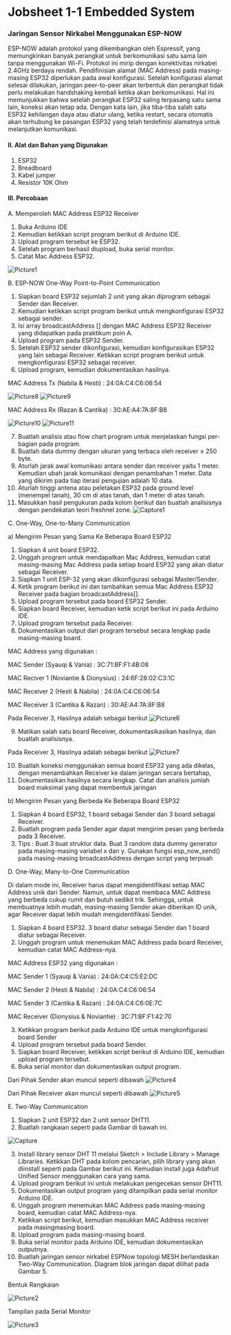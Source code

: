 # Jobsheet 1-1 Embedded System
### Jaringan Sensor Nirkabel Menggunakan ESP-NOW

ESP-NOW adalah protokol yang dikembangkan oleh Espressif, yang memungkinkan banyak perangkat untuk berkomunikasi satu sama lain tanpa menggunakan Wi-Fi. Protokol ini mirip dengan konektivitas nirkabel 2.4GHz berdaya rendah. Pendifinisian alamat (MAC Address) pada masing-masing ESP32 diperlukan pada awal konfigurasi. Setelah konfigurasi alamat selesai dilakukan, jaringan peer-to-peer akan terbentuk dan perangkat tidak perlu melakukan handshaking kembali ketika akan berkomunikasi. Hal ini memunjukkan bahwa setelah perangkat ESP32 saling terpasang satu sama lain, koneksi akan tetap ada. Dengan kata lain, jika tiba-tiba salah satu ESP32 kehilangan daya atau diatur ulang, ketika restart, secara otomatis akan terhubung ke pasangan ESP32 yang telah terdefinisi alamatnya untuk melanjutkan komunikasi.


#### II. Alat dan Bahan yang Digunakan
1) ESP32
2) Breadboard
3) Kabel jumper
4) Resistor 10K Ohm

#### III. Percobaan
A. Memperoleh MAC Address ESP32 Receiver
1. Buka Arduino IDE
2. Kemudian ketikkan script program berikut di Arduino IDE.
3. Upload program tersebut ke ESP32.
4. Setelah program berhasil diupload, buka serial monitor.
5. Catat Mac Address ESP32.

![Picture1](https://user-images.githubusercontent.com/118172386/210173426-1aee942b-1158-40d6-8c78-43977cb210f7.png)

B. ESP-NOW One-Way Point-to-Point Communication
1. Siapkan board ESP32 sejumlah 2 unit yang akan diprogram sebagai Sender dan Receiver.
2. Kemudian ketikkan script program berikut untuk mengkonfigurasi ESP32 sebagai sender.
3. Isi array broadcastAddress [] dengan MAC Address ESP32 Receiver yang didapatkan pada praktikum poin A.
4. Upload program pada ESP32 Sender.
5. Setelah ESP32 sender dikonfigurasi, kemudian konfigurasikan ESP32 yang lain sebagai Receiver. Ketikkan script program berikut untuk mengkonfigurasi ESP32 sebagai
receiver.
6. Upload program, kemudian dokumentasikan hasilnya.

MAC Address Tx (Nabila & Hesti) : 24:0A:C4:C6:06:54

![Picture8](https://user-images.githubusercontent.com/118172386/210176305-8f790ff1-7dd2-4f63-bcfa-d673b95680ab.png)
![Picture9](https://user-images.githubusercontent.com/118172386/210176309-b6fae9ed-bcb2-4762-9fbb-d9f0056ccc82.png)

MAC Address Rx (Razan & Cantika) : 30:AE:A4:7A:8F:B8

![Picture10](https://user-images.githubusercontent.com/118172386/210176316-3b47f081-b8a4-41bd-84f5-b8079e974d17.png)
![Picture11](https://user-images.githubusercontent.com/118172386/210176321-fe7b1bb8-c8eb-4944-ab7b-6855e30e0d43.png)


7. Buatlah analisis atau flow chart program untuk menjelaskan fungsi per-bagian pada program.
8. Buatlah data dummy dengan ukuran yang terbaca oleh receiver ± 250 byte.
9. Aturlah jarak awal komunikasi antara sender dan receiver yaitu 1 meter. Kemudian ubah jarak komunikasi dengan penambahan 1 meter. Data yang dikirim pada tiap iterasi pengujian adalah 10 data.
10. Aturlah tinggi antena atau peletakan ESP32 pada ground level (menempel tanah), 30 cm di atas tanah, dan 1 meter di atas tanah.
11. Masukkan hasil pengukuran pada kolom berikut dan buatlah analisisnya dengan pendekatan teori freshnel zone.
![Capture1](https://user-images.githubusercontent.com/118172386/210174231-27c63ef7-d7b7-4f6f-9393-3fae47a03d06.JPG)

C. One-Way, One-to-Many Communication

a) Mengirim Pesan yang Sama Ke Beberapa Board ESP32
1. Siapkan 4 unit board ESP32.
2. Unggah program untuk mendapatkan Mac Address, kemudian catat masing-masing Mac Address pada setiap board ESP32 yang akan diatur sebagai Receiver.
3. Siapkan 1 unit ESP-32 yang akan dikonfigurasi sebagai Master/Sender.
4. Ketik program berikut ini dan tambahkan semua Mac Address ESP32 Receiver pada bagian broadcastAddress[].
5. Upload program tersebut pada board ESP32 Sender.
6. Siapkan board Receiver, kemudian ketik script berikut ini pada Arduino IDE.
7. Upload program tersebut pada Receiver.
8. Dokumentasikan output dari program tersebut secara lengkap pada masing-masing board.

MAC Address yang digunakan :

MAC Sender (Syauqi & Vania) : 3C:71:BF:F1:4B:08

MAC Reciver 1 (Noviantie & Dionysius) : 24:6F:28:02:C3:1C

MAC Receiver 2 (Hesti & Nabila) : 24:0A:C4:C6:06:54

MAC Receiver 3 (Cantika & Razan) : 30:AE:A4:7A:8F:B8

Pada Receiver 3, Hasilnya adalah sebagai berikut
![Picture6](https://user-images.githubusercontent.com/118172386/210175529-3e0865a4-bc50-463b-b6a0-61fedb48f0f6.png)

9. Matikan salah satu board Receiver, dokumentasikasikan hasilnya, dan buatlah analisisnya.

Pada Receiver 3, Hasilnya adalah sebagai berikut
![Picture7](https://user-images.githubusercontent.com/118172386/210175544-5621ba44-1a00-4639-8de3-751b6af1940e.png)

10. Buatlah koneksi menggunakan semua board ESP32 yang ada dikelas, dengan menambahkan Receiver ke dalam jaringan secara bertahap,
11. Dokumentasikan hasilnya secara lengkap. Catat dan analisis jumlah board maksimal yang dapat membentuk jaringan

b) Mengirim Pesan yang Berbeda Ke Beberapa Board ESP32
1. Siapkan 4 board ESP32, 1 board sebagai Sender dan 3 board sebagai Receiver.
2. Buatlah program pada Sender agar dapat mengirim pesan yang berbeda pada 3 Receiver.
3. Tips : Buat 3 buat struktur data.
Buat 3 random data dummy generator pada masing-masing variabel x dan y.
Gunakan fungsi esp_now_send() pada masing-masing broadcastAddress dengan
script yang terpisah

D. One-Way, Many-to-One Communication 

Di dalam mode ini, Receiver harus dapat mengidentifikasi setiap MAC Address unik dari Sender. Namun, untuk dapat membaca MAC Address yang berbeda cukup rumit dan butuh
sedikit trik. Sehingga, untuk membuatnya lebih mudah, masing-masing Sender akan diberikan ID unik, agar Receiver dapat lebih mudah mengidentifikasi Sender.
1. Siapkan 4 board ESP32. 3 board diatur sebagai Sender dan 1 board diatur sebagai Receiver.
2. Unggah program untuk menemukan MAC Address pada board Receiver, kemudian catat MAC Address-nya.

MAC Address ESP32 yang digunakan :

MAC Sender 1 (Syauqi & Vania) : 24:0A:C4:C5:E2:DC

MAC Sender 2 (Hesti & Nabila) : 24:0A:C4:C6:06:54

MAC Sender 3 (Cantika & Razan) : 24:0A:C4:C6:0E:7C

MAC Receiver  (Dionysius & Noviantie) : 3C:71:BF:F1:42:70

3. Ketikkan program berikut pada Arduino IDE untuk mengkonfigurasi board Sender
4. Upload program tersebut pada board Sender.
5. Siapkan board Receiver, ketikkan script berikut di Arduino IDE, kemudian upload program tersebut.
6. Buka serial monitor dan dokumentasikan output program.

Dari Pihak Sender akan muncul seperti dibawah
![Picture4](https://user-images.githubusercontent.com/118172386/210175087-c52e10d8-9700-4b07-861d-dec8f5ce6d2d.png)


Dari Pihak Receiver akan muncul seperti dibawah
![Picture5](https://user-images.githubusercontent.com/118172386/210175089-02992e20-cc69-4b7e-8910-5d10559d9cf1.png)

E. Two-Way Communication
1. Siapkan 2 unit ESP32 dan 2 unit sensor DHT11.
2. Buatlah rangkaian seperti pada Gambar di bawah ini.

![Capture](https://user-images.githubusercontent.com/118172386/210173864-32fef3ae-6fe2-4463-bbf7-10462a2a3d51.JPG)

3. Install library sensor DHT 11 melalui Sketch > Include Library > Manage Libraries. Ketikkan DHT pada kolom pencarian, pilih library yang akan diinstall seperti pada
Gambar berikut ini. Kemudian install juga Adafruit Unified Sensor menggunakan cara yang sama.
4. Upload program berikut ini untuk melakukan pengecekan sensor DHT11.
5. Dokumentasikan output program yang ditampilkan pada serial monitor Arduino IDE.
6. Unggah program menemukan MAC Address pada masing-masing board, kemudian catat MAC Address-nya.
7. Ketikkan script berikut, kemudian masukkan MAC Address receiver pada masingmasing board.
8. Upload program pada masing-masing board.
9. Buka serial monitor pada Arduino IDE, kemudian dokumentasikan outputnya.
10. Buatlah jaringan sensor nirkabel ESPNow topologi MESH berlandaskan Two-Way Communication. Diagram blok jaringan dapat dilihat pada Gambar 5.

Bentuk Rangkaian

![Picture2](https://user-images.githubusercontent.com/118172386/210173997-db16f6c3-43fd-41d2-8d5c-6e4d15aede02.png)


Tampilan pada Serial Monitor

![Picture3](https://user-images.githubusercontent.com/118172386/210173992-b4dfa271-443d-4b5d-95d1-972995517a3b.png)

